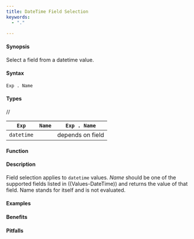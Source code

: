 ```yaml
---
title: DateTime Field Selection
keywords:
  - "."

---
```


#### Synopsis

Select a field from a datetime value.

#### Syntax

`Exp . Name`

#### Types

//

| `Exp`      | `Name` | `Exp . Name`  |
| --- | --- | --- |
| `datetime`   |          | depends on field  |


#### Function

#### Description

Field selection applies to `datetime` values. 
_Name_ should be one of the supported fields listed in ((Values-DateTime)) and returns the value of that field. 
Name stands for itself and is not evaluated.

#### Examples

#### Benefits

#### Pitfalls


